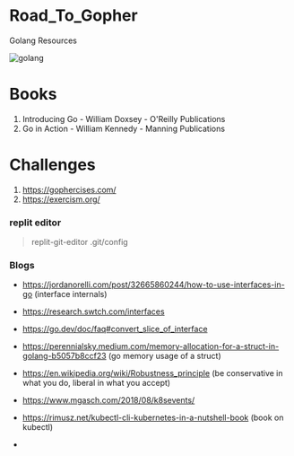 # Road_To_Gopher
Golang Resources

![golang](https://user-images.githubusercontent.com/39147514/189495623-052cbe1d-333e-4fc5-928a-01b33ef39c06.png)

# Books
1. Introducing Go - William Doxsey - O'Reilly Publications
2. Go in Action - William Kennedy - Manning Publications 

# Challenges
1. https://gophercises.com/
2. https://exercism.org/

### replit editor
> replit-git-editor .git/config

### Blogs
- https://jordanorelli.com/post/32665860244/how-to-use-interfaces-in-go (interface internals)
- https://research.swtch.com/interfaces
- https://go.dev/doc/faq#convert_slice_of_interface
- https://perennialsky.medium.com/memory-allocation-for-a-struct-in-golang-b5057b8ccf23 (go memory usage of a struct)
- https://en.wikipedia.org/wiki/Robustness_principle (be conservative in what you do, liberal in what you accept)

- https://www.mgasch.com/2018/08/k8sevents/
- https://rimusz.net/kubectl-cli-kubernetes-in-a-nutshell-book (book on kubectl)
- 